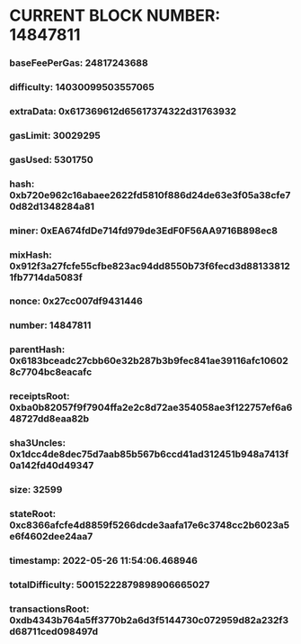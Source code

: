 # CURRENT BLOCK NUMBER: 14847811

### baseFeePerGas: 24817243688
### difficulty: 14030099503557065
### extraData: 0x617369612d65617374322d31763932
### gasLimit: 30029295
### gasUsed: 5301750
### hash: 0xb720e962c16abaee2622fd5810f886d24de63e3f05a38cfe70d82d1348284a81
### miner: 0xEA674fdDe714fd979de3EdF0F56AA9716B898ec8
### mixHash: 0x912f3a27fcfe55cfbe823ac94dd8550b73f6fecd3d881338121fb7714da5083f
### nonce: 0x27cc007df9431446
### number: 14847811
### parentHash: 0x6183bceadc27cbb60e32b287b3b9fec841ae39116afc106028c7704bc8eacafc
### receiptsRoot: 0xba0b82057f9f7904ffa2e2c8d72ae354058ae3f122757ef6a648727dd8eaa82b
### sha3Uncles: 0x1dcc4de8dec75d7aab85b567b6ccd41ad312451b948a7413f0a142fd40d49347
### size: 32599
### stateRoot: 0xc8366afcfe4d8859f5266dcde3aafa17e6c3748cc2b6023a5e6f4602dee24aa7
### timestamp: 2022-05-26 11:54:06.468946
### totalDifficulty: 50015222879898906665027
### transactionsRoot: 0xdb4343b764a5ff3770b2a6d3f5144730c072959d82a232f3d68711ced098497d
